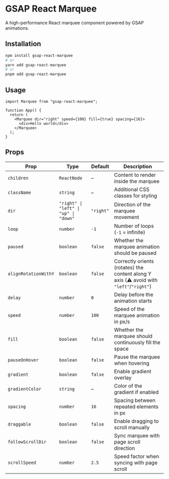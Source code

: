 # GSAP React Marquee

A high-performance React marquee component powered by GSAP animations.

## Installation

```bash
npm install gsap-react-marquee
# or
yarn add gsap-react-marquee
# or
pnpm add gsap-react-marquee
```

## Usage

```tsx
import Marquee from "gsap-react-marquee";

function App() {
  return (
    <Marquee dir="right" speed={100} fill={true} spacing={16}>
      <div>Hello world</div>
    </Marquee>
  );
}
```

## Props

| Prop                 | Type                                  | Default   | Description                                                                             |
| -------------------- | ------------------------------------- | --------- | --------------------------------------------------------------------------------------- |
| `children`           | `ReactNode`                           | –         | Content to render inside the marquee                                                    |
| `className`          | `string`                              | –         | Additional CSS classes for styling                                                      |
| `dir`                | `"right" \| "left" \| "up" \| "down"` | `"right"` | Direction of the marquee movement                                                       |
| `loop`               | `number`                              | `-1`      | Number of loops (`-1` = infinite)                                                       |
| `paused`             | `boolean`                             | `false`   | Whether the marquee animation should be paused                                          |
| `alignRotationWithY` | `boolean`                             | `false`   | Correctly orients (rotates) the content along Y axis (⚠️ avoid with `"left"`/`"right"`) |
| `delay`              | `number`                              | `0`       | Delay before the animation starts                                                       |
| `speed`              | `number`                              | `100`     | Speed of the marquee animation in px/s                                                  |
| `fill`               | `boolean`                             | `false`   | Whether the marquee should continuously fill the space                                  |
| `pauseOnHover`       | `boolean`                             | `false`   | Pause the marquee when hovering                                                         |
| `gradient`           | `boolean`                             | `false`   | Enable gradient overlay                                                                 |
| `gradientColor`      | `string`                              | –         | Color of the gradient if enabled                                                        |
| `spacing`            | `number`                              | `16`      | Spacing between repeated elements in px                                                 |
| `draggable`          | `boolean`                             | `false`   | Enable dragging to scroll manually                                                      |
| `followScrollDir`    | `boolean`                             | `false`   | Sync marquee with page scroll direction                                                 |
| `scrollSpeed`        | `number`                              | `2.5`     | Speed factor when syncing with page scroll                                              |
